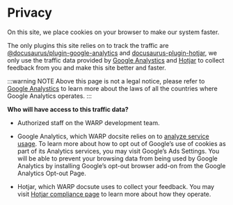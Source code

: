 # Privacy

On this site, we place cookies on your browser to make our system faster.

The only plugins this site relies on to track the traffic are [@docusaurus/plugin-google-analytics](https://docusaurus.io/docs/api/plugins/@docusaurus/plugin-google-analytics) and [docusaurus-plugin-hotjar](https://github.com/ArtFlag/docusaurus-plugin-hotjar), we only use the traffic data provided by [Google Analystics](https://analytics.google.com/) and [Hotjar](https://www.hotjar.com/) to collect feedback from you and make this site better and faster.

:::warning NOTE
Above this page is not a legal notice, please refer to [Google Analystics](https://analytics.google.com/) to learn more about the laws of all the countries where Google Analytics operates.
:::

**Who will have access to this traffic data?**

- Authorized staff on the WARP development team.

- Google Analytics, which WARP docsite relies on to [analyze service usage](https://www.google.com/analytics/terms/us.html). To learn more about how to opt out of Google’s use of cookies as part of its Analytics services, you may visit Google’s Ads Settings. You will be able to prevent your browsing data from being used by Google Analytics by installing Google’s opt-out browser add-on from the Google Analytics Opt-out Page.

- Hotjar, which WARP docsute uses to collect your feedback. You may visit [Hotjar compliance page](https://help.hotjar.com/hc/en-us/categories/360003405813) to learn more about how they operate.
